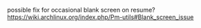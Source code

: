 
possible fix for occasional blank screen on resume? https://wiki.archlinux.org/index.php/Pm-utils#Blank_screen_issue



